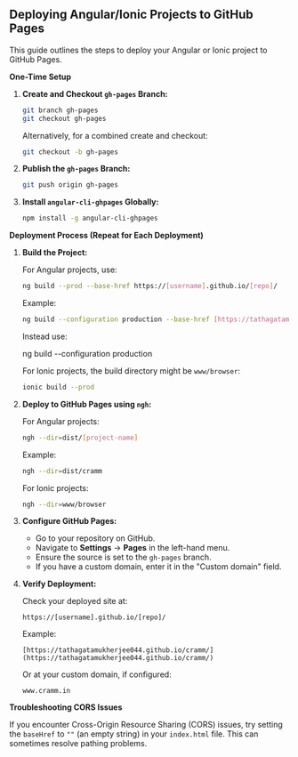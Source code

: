 ## Deploying Angular/Ionic Projects to GitHub Pages

This guide outlines the steps to deploy your Angular or Ionic project to GitHub Pages.

**One-Time Setup**

1.  **Create and Checkout `gh-pages` Branch:**

    ```bash
    git branch gh-pages
    git checkout gh-pages
    ```

    Alternatively, for a combined create and checkout:

    ```bash
    git checkout -b gh-pages
    ```

2.  **Publish the `gh-pages` Branch:**

    ```bash
    git push origin gh-pages
    ```

3.  **Install `angular-cli-ghpages` Globally:**

    ```bash
    npm install -g angular-cli-ghpages
    ```

**Deployment Process (Repeat for Each Deployment)**

1.  **Build the Project:**

    For Angular projects, use:

    ```bash
    ng build --prod --base-href https://[username].github.io/[repo]/
    ```

    Example:

    ```bash
    ng build --configuration production --base-href [https://tathagatamukherjee044.github.io/cramm/](https://tathagatamukherjee044.github.io/cramm/) // dont use as having a href blocks CORS
    ```

    Instead use:

    ng build --configuration production

    For Ionic projects, the build directory might be `www/browser`:

    ```bash
    ionic build --prod
    ```

2.  **Deploy to GitHub Pages using `ngh`:**

    For Angular projects:

    ```bash
    ngh --dir=dist/[project-name]
    ```

    Example:

    ```bash
    ngh --dir=dist/cramm
    ```

    For Ionic projects:

    ```bash
    ngh --dir=www/browser
    ```

3.  **Configure GitHub Pages:**

    * Go to your repository on GitHub.
    * Navigate to **Settings** -> **Pages** in the left-hand menu.
    * Ensure the source is set to the `gh-pages` branch.
    * If you have a custom domain, enter it in the "Custom domain" field.

4.  **Verify Deployment:**

    Check your deployed site at:

    ```
    https://[username].github.io/[repo]/
    ```

    Example:

    ```
    [https://tathagatamukherjee044.github.io/cramm/](https://tathagatamukherjee044.github.io/cramm/)
    ```

    Or at your custom domain, if configured:

    ```
    www.cramm.in
    ```

**Troubleshooting CORS Issues**

If you encounter Cross-Origin Resource Sharing (CORS) issues, try setting the `baseHref` to `""` (an empty string) in your `index.html` file. This can sometimes resolve pathing problems.